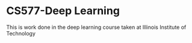 # CS577-Deep Learning
This is work done in the deep learning course taken at Illinois Institute of Technology
